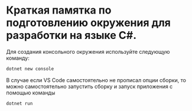 # Краткая памятка по подготовлению окружения для разработки на языке C#.
Для создания консольного окружения используйте следующую команду:
```PowerShell
dotnet new console
```
В случае если VS Code самостоятельно не прописал опции сборки, то можно самостоятельно запустить сборку и запуск приложения с помощью команды
```PowerShell
dotnet run
```
